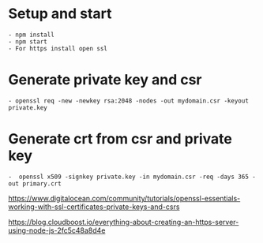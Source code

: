 # Setup and start
    - npm install
    - npm start
    - For https install open ssl
# Generate private key and csr
    - openssl req -new -newkey rsa:2048 -nodes -out mydomain.csr -keyout private.key
# Generate crt from csr and private key
    -  openssl x509 -signkey private.key -in mydomain.csr -req -days 365 -out primary.crt

https://www.digitalocean.com/community/tutorials/openssl-essentials-working-with-ssl-certificates-private-keys-and-csrs

https://blog.cloudboost.io/everything-about-creating-an-https-server-using-node-js-2fc5c48a8d4e